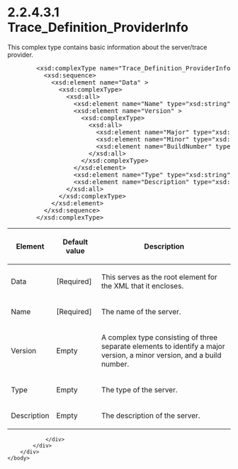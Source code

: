 <html dir="LTR" xmlns:mshelp="http://msdn.microsoft.com/mshelp" xmlns:ddue="http://ddue.schemas.microsoft.com/authoring/2003/5" xmlns:xlink="http://www.w3.org/1999/xlink" xmlns:tool="http://www.microsoft.com/tooltip">
    <head>
        <meta http-equiv="Content-Type" content="text/html; CHARSET=utf-8"></meta>
        <meta name="save" content="history"></meta>
        <title>2.2.4.3.1 Trace_Definition_ProviderInfo</title>
        <xml>
            <mshelp:toctitle title="2.2.4.3.1 Trace_Definition_ProviderInfo"></mshelp:toctitle>
            <mshelp:rltitle title="[MS-SSAS]: Trace_Definition_ProviderInfo"></mshelp:rltitle>
            <mshelp:keyword index="A" term="cad1371e-c7f0-4e85-b2d1-9c76af3c9f20"></mshelp:keyword>
            <mshelp:attr name="DCSext.ContentType" value="open specification"></mshelp:attr>
            <mshelp:attr name="AssetID" value="cad1371e-c7f0-4e85-b2d1-9c76af3c9f20"></mshelp:attr>
            <mshelp:attr name="TopicType" value="kbRef"></mshelp:attr>
            <mshelp:attr name="DCSext.Title" value="[MS-SSAS]: Trace_Definition_ProviderInfo" />
        </xml>
    </head>
    <body>
        <div id="header">
            <h1 class="heading">2.2.4.3.1 Trace_Definition_ProviderInfo</h1>
        </div>
        <div id="mainSection">
            <div id="mainBody">
                <div id="allHistory" class="saveHistory"></div>
                <div id="sectionSection0" class="section" name="collapseableSection">
                    

<p>This complex type contains basic information about the
server/trace provider.</p>

<dl>
<dd>
<div><pre>   &lt;xsd:complexType name=&quot;Trace_Definition_ProviderInfo&quot; &gt;
     &lt;xsd:sequence&gt;
       &lt;xsd:element name=&quot;Data&quot; &gt;
         &lt;xsd:complexType&gt;
           &lt;xsd:all&gt;
             &lt;xsd:element name=&quot;Name&quot; type=&quot;xsd:string&quot; /&gt;
             &lt;xsd:element name=&quot;Version&quot; &gt;
               &lt;xsd:complexType&gt;
                 &lt;xsd:all&gt;
                   &lt;xsd:element name=&quot;Major&quot; type=&quot;xsd:string&quot; minOccurs=&quot;0&quot; /&gt;
                   &lt;xsd:element name=&quot;Minor&quot; type=&quot;xsd:string&quot; minOccurs=&quot;0&quot; /&gt;
                   &lt;xsd:element name=&quot;BuildNumber&quot; type=&quot;xsd:string&quot; minOccurs=&quot;0&quot; /&gt;
                 &lt;/xsd:all&gt;
               &lt;/xsd:complexType&gt;
             &lt;/xsd:element&gt;
             &lt;xsd:element name=&quot;Type&quot; type=&quot;xsd:string&quot; minOccurs=&quot;0&quot; /&gt;
             &lt;xsd:element name=&quot;Description&quot; type=&quot;xsd:string&quot; minOccurs=&quot;0&quot; /&gt;
           &lt;/xsd:all&gt;
         &lt;/xsd:complexType&gt;
       &lt;/xsd:element&gt;
     &lt;/xsd:sequence&gt;
   &lt;/xsd:complexType&gt;
</pre></div>
</dd></dl>

<table>
 <thead>
  <tr>
   <th>
   <p>Element</p>
   </th>
   <th>
   <p>Default value</p>
   </th>
   <th>
   <p>Description</p>
   </th>
  </tr>
 </thead>
 <tr>
  <td>
  <p>Data</p>
  </td>
  <td>
  <p>[Required]</p>
  </td>
  <td>
  <p>This serves as the root element for the XML that it
  encloses.</p>
  </td>
 </tr>
 <tr>
  <td>
  <p>Name</p>
  </td>
  <td>
  <p>[Required]</p>
  </td>
  <td>
  <p>The name of the server.</p>
  </td>
 </tr>
 <tr>
  <td>
  <p>Version</p>
  </td>
  <td>
  <p>Empty</p>
  </td>
  <td>
  <p>A complex type consisting of three separate elements
  to identify a major version, a minor version, and a build number.</p>
  </td>
 </tr>
 <tr>
  <td>
  <p>Type</p>
  </td>
  <td>
  <p>Empty</p>
  </td>
  <td>
  <p>The type of the server.</p>
  </td>
 </tr>
 <tr>
  <td>
  <p>Description</p>
  </td>
  <td>
  <p>Empty</p>
  </td>
  <td>
  <p>The description of the server.</p>
  </td>
 </tr>
</table>

<p> </p>


                </div>
            </div>
        </div>
    </body>
</html>